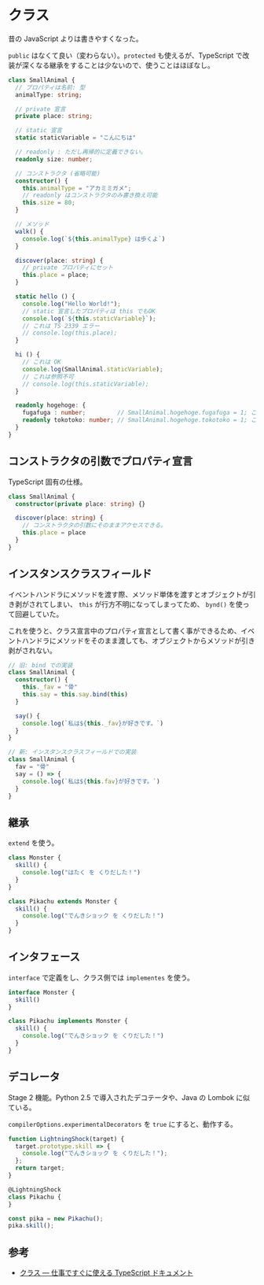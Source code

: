 # クラス

昔の JavaScript よりは書きやすくなった。

`public` はなくて良い（変わらない）。`protected` も使えるが、TypeScript で改装が深くなる継承をすることは少ないので、使うことはほぼなし。

```typescript
class SmallAnimal {
  // プロパティは名前: 型
  animalType: string;

  // private 宣言
  private place: string;

  // static 宣言
  static staticVariable = "こんにちは"

  // readonly : ただし再帰的に定義できない。
  readonly size: number;

  // コンストラクタ (省略可能)
  constructor() {
    this.animalType = "アカミミガメ";
    // readonly はコンストラクタのみ書き換え可能
    this.size = 80;
  }

  // メソッド
  walk() {
    console.log(`${this.animalType} は歩くよ`)
  }

  discover(place: string) {
    // private プロパティにセット
    this.place = place;
  }

  static hello () {
    console.log("Hello World!");
    // static 宣言したプロパティは this でもOK
    console.log(`${this.staticVariable}`);
    // これは TS 2339 エラー
    // console.log(this.place);
  }

  hi () {
    // これは OK
    console.log(SmallAnimal.staticVariable);
    // これは参照不可
    // console.log(this.staticVariable);
  }

  readonly hogehoge: {
    fugafuga : number;         // SmallAnimal.hogehoge.fugafuga = 1; これは上書きできる。
    readonly tokotoko: number; // SmallAnimal.hogehoge.tokotoko = 1; これは上書きできない。つまり子にもつける必要がある。(ReadOnly<T> を使うことも検討しよう) 
  }
}
```

## コンストラクタの引数でプロパティ宣言

TypeScript 固有の仕様。

```typescript
class SmallAnimal {
  constructor(private place: string) {}

  discover(place: string) {
    // コンストラクタの引数にそのままアクセスできる。
    this.place = place
  }
}
```

## インスタンスクラスフィールド

イベントハンドラにメソッドを渡す際、メソッド単体を渡すとオブジェクトが引き剥がされてしまい、 `this` が行方不明になってしまってため、 `bynd()` を使って回避していた。

これを使うと、クラス宣言中のプロパティ宣言として書く事ができるため、イベントハンドラにメソッドをそのまま渡しても、オブジェクトからメソッドが引き剥がされない。

```typescript
// 旧: bind での実装
class SmallAnimal {
  constructor() {
    this._fav = "骨"
    this.say = this.say.bind(this)
  }

  say() {
    console.log(`私は${this._fav}が好きです。`)
  }
}

// 新: インスタンスクラスフィールドでの実装
class SmallAnimal {
  fav = "骨"
  say = () => {
    console.log(`私は${this.fav}が好きです。`)
  }
}
```

## 継承

`extend` を使う。

```typescript
class Monster {
  skill() {
    console.log("はたく を くりだした！")
  }
}

class Pikachu extends Monster {
  skill() {
    console.log("でんきショック を くりだした！")
  }
}
```

## インタフェース

`interface` で定義をし、クラス側では `implementes` を使う。

```typescript
interface Monster {
  skill()
}

class Pikachu implements Monster {
  skill() {
    console.log("でんきショック を くりだした！")
  }
}
```

## デコレータ

Stage 2 機能。Python 2.5 で導入されたデコテータや、Java の Lombok に似ている。

`compilerOptions.experimentalDecorators` を `true` にすると、動作する。

```typescript
function LightningShock(target) {
  target.prototype.skill => {
    console.log("でんきショック を くりだした！");
  };
  return target;
}

@LightningShock
class Pikachu {
}

const pika = new Pikachu();
pika.skill();
```

## 参考

- [クラス — 仕事ですぐに使える TypeScript ドキュメント](https://future-architect.github.io/typescript-guide/class.html)
